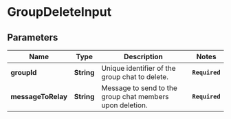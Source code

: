 # GroupDeleteInput
## Parameters

| Name | Type | Description | Notes |
|------------ | ------------- | ------------- | -------------|
| **groupId** | **String** | Unique identifier of the group chat to delete. | **`Required`**   |
| **messageToRelay** | **String** | Message to send to the group chat members upon deletion. | **`Required`**   |

